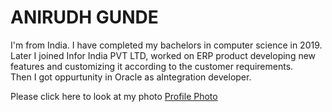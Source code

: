 # ANIRUDH GUNDE

I'm from India. I have completed my bachelors in computer science in 2019.<br> Later I joined Infor India PVT LTD, worked on ERP product developing new features and customizing it according to the customer requirements.<br> Then I got oppurtunity in Oracle as aIntegration developer.

Please click here to look at my photo
[Profile Photo](Snapchat-1791359720.jpg)
